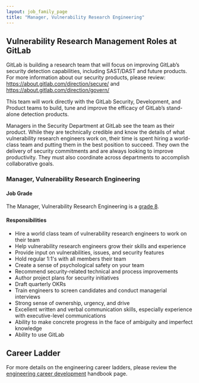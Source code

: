 ```yaml
---
layout: job_family_page
title: "Manager, Vulnerability Research Engineering"
---
```


## Vulnerability Research Management Roles at GitLab

GitLab is building a research team that will focus on improving GitLab’s security detection capabilities, including SAST/DAST and future products. For more information about our security products, please review:  https://about.gitlab.com/direction/secure/ and https://about.gitlab.com/direction/govern/

This team will work directly with the GitLab Security, Development, and Product teams to build, tune and improve the efficacy of GitLab’s stand-alone detection products.

Managers in the Security Department at GitLab see the team as their product. While they are technically credible and know the details of what vulnerability research engineers work on, their time is spent hiring a world-class team and putting them in the best position to succeed. They own the delivery of security commitments and are always looking to improve productivity. They must also coordinate across departments to accomplish collaborative goals.

### Manager, Vulnerability Research Engineering

#### Job Grade

The Manager, Vulnerability Research Engineering is a [grade 8](/handbook/total-rewards/compensation/compensation-calculator/#gitlab-job-grades).

#### Responsibilities
- Hire a world class team of vulnerability research engineers to work on their team
- Help vulnerability research engineers grow their skills and experience
- Provide input on vulnerabilities, issues, and security features
- Hold regular 1:1's with all members their team
- Create a sense of psychological safety on your team
- Recommend security-related technical and process improvements
- Author project plans for security initiatives
- Draft quarterly OKRs
- Train engineers to screen candidates and conduct managerial interviews
- Strong sense of ownership, urgency, and drive
- Excellent written and verbal communication skills, especially experience with executive-level communications
- Ability to make concrete progress in the face of ambiguity and imperfect knowledge
- Ability to use GitLab

## Career Ladder

For more details on the engineering career ladders, please review the [engineering career development](/handbook/engineering/career-development/#roles) handbook page.
